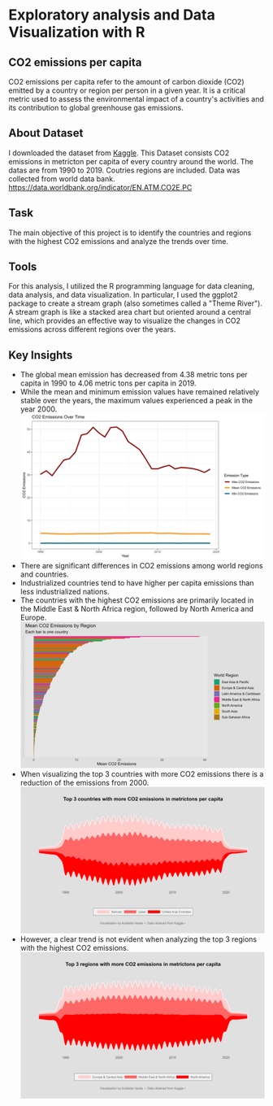 
# Exploratory analysis and Data Visualization with R
## CO2 emissions per capita
  CO2 emissions per capita refer to the amount of carbon dioxide (CO2) emitted by a country or region per person in a given year. It is a critical metric used to assess the environmental impact of a country's activities and its contribution to global greenhouse gas emissions. 

## About Dataset
 I downloaded the dataset from [Kaggle](https://www.kaggle.com/datasets/koustavghosh149/co2-emission-around-the-world).  This Dataset consists CO2 emissions in metricton per capita of every country around the world. The datas are from 1990 to 2019. Coutries regions are included. Data was collected from world data bank. https://data.worldbank.org/indicator/EN.ATM.CO2E.PC

## Task
The main objective of this project is to identify the countries and regions with the highest CO2 emissions and analyze the trends over time.

## Tools
For this analysis, I utilized the R programming language for data cleaning, data analysis, and data visualization. In particular, I used the ggplot2 package to create a stream graph (also sometimes called a "Theme River"). A stream graph is like a stacked area chart but oriented around a central line, which provides an effective way to visualize the changes in CO2 emissions across different regions over the years.


## Key Insights
- The global mean emission has decreased from 4.38 metric tons per capita in 1990 to 4.06 metric tons per capita in 2019.
- While the mean and minimum emission values have remained relatively stable over the years, the maximum values experienced a peak in the year 2000.
![Alt text](co2_overtime.png)
- There are significant differences in CO2 emissions among world regions and countries.
- Industrialized countries tend to have higher per capita emissions than less industrialized nations.
- The countries with the highest CO2 emissions are primarily located in the Middle East & North Africa region, followed by North America and Europe.
![Alt text](co2_country.png)
- When visualizing the top 3 countries with more CO2 emissions there is a reduction of the emissions from 2000. 
![Alt text](country_plot.png)
- However, a clear trend is not evident when analyzing the top 3 regions with the highest CO2 emissions. 
![Alt text](region_plot.png)